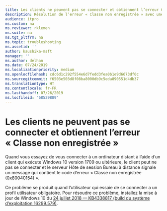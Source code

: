 ```yaml
---
title: Les clients ne peuvent pas se connecter et obtiennent l’erreur Classe non enregistrée
description: Résolution de l’erreur « Classe non enregistrée » avec une connexion Bureau à distance.
audience: itpro
ms.custom: na
ms.reviewer: rklemen
ms.suite: na
ms.tgt_pltfrm: na
ms.topic: troubleshooting
ms.assetid: ''
author: kaushika-msft
manager: ''
ms.author: delhan
ms.date: 07/24/2019
ms.localizationpriority: medium
ms.openlocfilehash: cdc6d1c292f554e6d7fedd3fea0b1e9d6673df0c
ms.sourcegitcommit: f6503e503d8f08ba8000db9c5eda890551d4db37
ms.translationtype: HT
ms.contentlocale: fr-FR
ms.lasthandoff: 07/26/2019
ms.locfileid: "68529889"
---
```

# <a name="clients-cant-connect-and-get-the-class-not-registered-error"></a>Les clients ne peuvent pas se connecter et obtiennent l’erreur « Classe non enregistrée »

Quand vous essayez de vous connecter à un ordinateur distant à l’aide d’un client qui exécute Windows 10 version 1709 ou ultérieure, le client peut ne pas se connecter et le serveur Hôte de session Bureau à distance signale un message qui contient le code d’erreur « Classe non enregistrée (0x80040154) ».

Ce problème se produit quand l’utilisateur qui essaie de se connecter a un profil utilisateur obligatoire. Pour résoudre ce problème, installez la mise à jour de Windows 10 du [24 juillet 2018 — KB4338817 (build du système d’exploitation 16299.579)](https://support.microsoft.com/help/4338817/windows-10-update-kb4338817).
